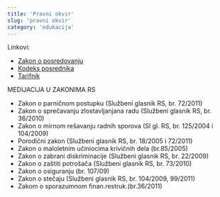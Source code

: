 ```yaml
---
title: 'Pravni okvir'
slug: 'pravni okvir'
category: 'edukacija'
---
```


Linkovi:

- [Zakon o posredovanju](https://www.paragraf.rs/propisi_download/zakon_o_posredovanju_u_resavanju_sporova.pdf)
- [Kodeks posrednika](https://www.mpravde.gov.rs/files/Eti%C4%8Dki-kodeks-posrednika.pdf)
- [Tarifnik](https://www.paragraf.rs/propisi_download/pravilnik_o_tarifi_o_nagradama_i_naknadama_u_postupku_posredovanja.pdf)

MEDIJACIJA U ZAKONIMA RS

- Zakon o parničnom postupku (Službeni glasnik RS, br. 72/2011)
- Zakon o sprečavanju zlostavljanjana radu (Službeni glasnik RS, br. 36/2010)
- Zakon o mirnom rešavanju radnih sporova (Sl gl. RS, br. 125/2004 i 104/2009)
- Porodični zakon (Službeni glasnik RS, br. 18/2005 i 72/2011)
- Zakon o maloletnim učiniocima krivičnih dela (br.85/2005)
- Zakon o zabrani diskriminacije (Službeni glasnik RS, br. 22/2009)
- Zakon o zaštiti potrošača (Službeni glasnik RS, br. 73/2010)
- Zakon o osiguranju (br. 107/09)
- Zakon o stečaju (Službeni glasnik RS, br. 104/2009, 99/2011)
- Zakom o sporazumnom finan.restruk.(br.36/2011)